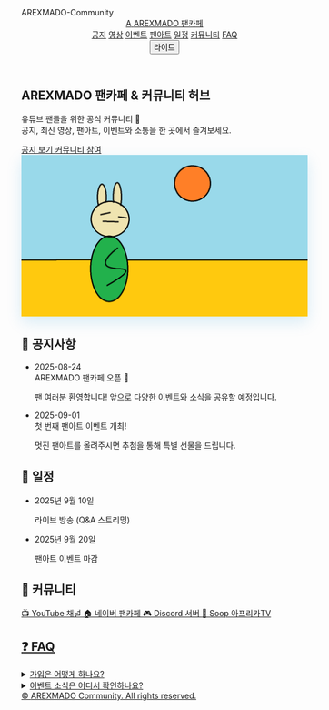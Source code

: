 <!DOCTYPE html>
<html lang="ko" class="scroll-smooth">
<head>
  <meta charset="UTF-8" />
  <meta name="viewport" content="width=device-width, initial-scale=1" />
  <title>AREXMADO 팬카페 | YouTube 커뮤니티</title>
  <meta name="description" content="AREXMADO 유튜브 팬들을 위한 공식 팬카페: 공지, 최신 영상, 일정, 팬아트, 이벤트, 소통." />
  <meta property="og:title" content="AREXMADO 팬카페" />
  <meta property="og:description" content="공지 · 최신 영상 · 팬아트 · 이벤트 · 소통" />
  <meta property="og:type" content="website" />
  <meta property="og:image" content="./images/og-image.png" />
  <meta name="theme-color" content="#0ea5e9" />
  <script src="https://cdn.tailwindcss.com"></script>
  <style>
    .card-glow { box-shadow: 0 10px 25px rgba(2,132,199,.15); }
    .hide { display: none; }
  </style>
</head>
<body class="bg-slate-950 text-slate-100 selection:bg-cyan-400/40">

<!-- 최상단 표시용 제목 -->
<div class="text-center text-3xl font-bold text-white mt-6">
  AREXMADO-Community
</div>

<!-- 헤더 -->
<header class="fixed inset-x-0 top-0 z-50 backdrop-blur bg-slate-900/80 border-b border-slate-800">
  <div class="mx-auto max-w-6xl px-4 py-3 flex items-center gap-4">
    <a href="#top" class="flex items-center gap-2">
      <span class="inline-flex h-8 w-8 items-center justify-center rounded-xl bg-cyan-500 font-bold text-slate-900">A</span>
      <span class="font-semibold">AREXMADO 팬카페</span>
    </a>
    <nav class="ml-auto hidden md:flex gap-5 text-sm text-slate-300">
      <a href="#news" class="hover:text-white">공지</a>
      <a href="#videos" class="hover:text-white">영상</a>
      <a href="#events" class="hover:text-white">이벤트</a>
      <a href="#gallery" class="hover:text-white">팬아트</a>
      <a href="#schedule" class="hover:text-white">일정</a>
      <a href="#community" class="hover:text-white">커뮤니티</a>
      <a href="#faq" class="hover:text-white">FAQ</a>
    </nav>
    <button id="themeToggle" class="ml-4 rounded-xl border border-slate-700 px-3 py-1 text-sm">라이트</button>
  </div>
</header>

<!-- Hero -->
<section id="top" class="pt-32">
  <div class="mx-auto max-w-6xl px-4">
    <div class="rounded-3xl bg-gradient-to-br from-sky-700/50 via-slate-900 to-slate-900 p-1">
      <div class="rounded-3xl bg-slate-950/70 p-6 md:p-10">
        <div class="grid md:grid-cols-2 gap-8 items-center">
          <div>
            <h1 class="text-3xl md:text-5xl font-extrabold leading-tight">
              AREXMADO 팬카페 & 커뮤니티 허브
            </h1>
            <p class="mt-4 text-slate-300 text-lg">
              유튜브 팬들을 위한 공식 커뮤니티 🎉<br>
              공지, 최신 영상, 팬아트, 이벤트와 소통을 한 곳에서 즐겨보세요.
            </p>
            <div class="mt-6 flex flex-wrap gap-3">
              <a href="#news" class="px-5 py-3 rounded-2xl bg-cyan-500 text-slate-900 font-semibold hover:opacity-90">
                공지 보기
              </a>
              <a href="#community" class="px-5 py-3 rounded-2xl border border-slate-700 hover:bg-slate-800">
                커뮤니티 참여
              </a>
            </div>
          </div>
          <div class="relative">
            <img src="./images/og-image.png" alt="AREXMADO 팬카페" class="rounded-3xl card-glow">
          </div>
        </div>
      </div>
    </div>
  </div>
</section>

<!-- 공지 -->
<section id="news" class="max-w-6xl mx-auto px-4 py-16">
  <h2 class="text-2xl md:text-3xl font-bold mb-6">📢 공지사항</h2>
  <ul class="space-y-4">
    <li class="p-5 rounded-2xl bg-slate-900/70 border border-slate-800">
      <div class="text-sm text-slate-400">2025-08-24</div>
      <div class="font-semibold mt-1">AREXMADO 팬카페 오픈 🎊</div>
      <p class="mt-1 text-slate-300">팬 여러분 환영합니다! 앞으로 다양한 이벤트와 소식을 공유할 예정입니다.</p>
    </li>
    <li class="p-5 rounded-2xl bg-slate-900/70 border border-slate-800">
      <div class="text-sm text-slate-400">2025-09-01</div>
      <div class="font-semibold mt-1">첫 번째 팬아트 이벤트 개최!</div>
      <p class="mt-1 text-slate-300">멋진 팬아트를 올려주시면 추첨을 통해 특별 선물을 드립니다.</p>
    </li>
  </ul>
</section>

<!-- 일정 -->
<section id="schedule" class="max-w-6xl mx-auto px-4 py-16">
  <h2 class="text-2xl md:text-3xl font-bold mb-6">📅 일정</h2>
  <ul class="space-y-4">
    <li class="p-5 rounded-2xl bg-slate-900/70 border border-slate-800">
      <div class="font-semibold">2025년 9월 10일</div>
      <p class="text-slate-300">라이브 방송 (Q&A 스트리밍)</p>
    </li>
    <li class="p-5 rounded-2xl bg-slate-900/70 border border-slate-800">
      <div class="font-semibold">2025년 9월 20일</div>
      <p class="text-slate-300">팬아트 이벤트 마감</p>
    </li>
  </ul>
</section>

<!-- 커뮤니티 -->
<section id="community" class="max-w-6xl mx-auto px-4 py-16">
  <h2 class="text-2xl md:text-3xl font-bold mb-6">💬 커뮤니티</h2>
  <div class="grid md:grid-cols-3 gap-6">
    <a href="https://www.youtube.com/@arexmado" target="_blank"
       class="p-6 rounded-2xl bg-slate-900/70 border border-slate-800 hover:bg-slate-800">
       📺 YouTube 채널
    </a>
    <a href="https://cafe.naver.com/arex" target="_blank"
       class="p-6 rounded-2xl bg-slate-900/70 border border-slate-800 hover:bg-slate-800">
       🏠 네이버 팬카페
    </a>
    <a href="https://discord.gg/XKmYrcWu" target="_blank"
       class="p-6 rounded-2xl bg-slate-900/70 border border-slate-800 hover:bg-slate-800">
       🎮 Discord 서버
    </a>
     <a href="https://ch.sooplive.co.kr/arexmado" target="_blank"
       class="p-6 rounded-2xl bg-slate-900/70 border border-slate-800 hover:bg-slate-800">
       📡 Soop 아프리카TV
  </div>
</section>

<!-- FAQ -->
<section id="faq" class="max-w-6xl mx-auto px-4 py-16">
  <h2 class="text-2xl md:text-3xl font-bold mb-6">❓ FAQ</h2>
  <div class="space-y-4">
    <details class="rounded-2xl bg-slate-900/70 border border-slate-800 p-4">
      <summary class="cursor-pointer font-semibold">가입은 어떻게 하나요?</summary>
      <p class="mt-2 text-slate-300">이 사이트 자체는 정적 사이트라 가입 기능이 없습니다. 팬카페 또는 Discord 서버에서 가입하실 수 있습니다.</p>
    </details>
    <details class="rounded-2xl bg-slate-900/70 border border-slate-800 p-4">
      <summary class="cursor-pointer font-semibold">이벤트 소식은 어디서 확인하나요?</summary>
      <p class="mt-2 text-slate-300">공지사항 섹션과 유튜브 커뮤니티, 팬카페 공지 게시판을 확인해주세요.</p>
    </details>
  </div>
</section>

<!-- 푸터 -->
<footer class="border-t border-slate-800 py-10 text-center text-sm text-slate-500">
  © <span id="year"></span> AREXMADO Community. All rights reserved.
</footer>

<script>
  // 연도 표시
  document.getElementById("year").textContent = new Date().getFullYear();

  // 라이트/다크 모드 토글
  const themeBtn = document.getElementById("themeToggle");
  themeBtn.addEventListener("click", () => {
    document.body.classList.toggle("bg-white");
    document.body.classList.toggle("text-slate-900");
    document.body.classList.toggle("bg-slate-950");
    document.body.classList.toggle("text-slate-100");
    themeBtn.textContent = themeBtn.textContent === "라이트" ? "다크" : "라이트";
  });

  // 스크롤에 따라 헤더 숨김/등장
  const header = document.querySelector("header");
  let lastScroll = 0;
  window.addEventListener("scroll", () => {
    let currentScroll = window.pageYOffset;
    if (currentScroll > lastScroll && currentScroll > 50) {
      header.style.transform = "translateY(-100%)";
    } else {
      header.style.transform = "translateY(0)";
    }
    lastScroll = currentScroll;
  });
</script>

</body>
</html>
